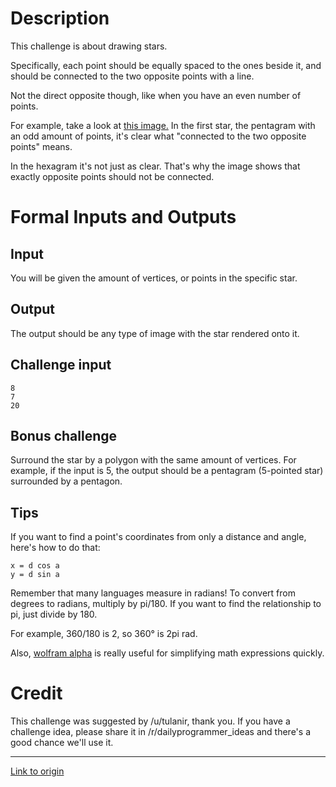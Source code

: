 # Description
This challenge is about drawing stars.

Specifically, each point should be equally spaced to the ones beside it, and should be connected to the two opposite points with a line.

Not the direct opposite though, like when you have an even number of points.

For example, take a look at [this image.](http://i.imgur.com/8A872Al.png) In the first star, the pentagram with an odd amount of points, it's clear what "connected to the two opposite points" means.

In the hexagram it's not just as clear. That's why the image shows that exactly opposite points should not be connected.

# Formal Inputs and Outputs

## Input

You will be given the amount of vertices, or points in the specific star.

## Output

The output should be any type of image with the star rendered onto it.

## Challenge input

    8
    7
    20

## Bonus challenge

Surround the star by a polygon with the same amount of vertices. For example, if the input is 5, the output should be a pentagram (5-pointed star) surrounded by a pentagon.

## Tips

If you want to find a point's coordinates from only a distance and angle, here's how to do that:

    x = d cos a
    y = d sin a

Remember that many languages measure in radians! To convert from degrees to radians, multiply by pi/180. If you want to find the relationship to pi, just divide by 180.

For example, 360/180 is 2, so 360° is 2pi rad.

Also, [wolfram alpha](http://www.wolframalpha.com) is really useful for simplifying math expressions quickly.

# Credit

This challenge was suggested by /u/tulanir, thank you. If you have a challenge idea, please share it in /r/dailyprogrammer_ideas and there's a good chance we'll use it.

---

[Link to origin](https://www.reddit.com/r/dailyprogrammer/589txl)